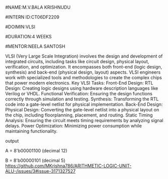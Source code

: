 #NAME:M.V.BALA KRISHNUDU 

#INTERN ID:CT06DF2209

#DOIMIN:VLSI

#DURATION:4 WEEKS

#MENTOR:NEELA SANTOSH

VLSI (Very Large Scale Integration) involves the design and development of integrated circuits, including tasks like circuit design, physical layout, verification, and optimization. It encompasses both front-end (logic design, synthesis) and back-end (physical design, layout) aspects. VLSI engineers work with specialized tools and methodologies to create the complex chips that power modern electronics. Key VLSI Tasks: Front-End Design: RTL Design: Creating logic designs using hardware description languages like Verilog or VHDL. Functional Verification: Ensuring the design functions correctly through simulation and testing. Synthesis: Transforming the RTL code into a gate-level netlist for physical implementation. Back-End Design: Physical Design: Converting the gate-level netlist into a physical layout on the chip, including floorplanning, placement, and routing. Static Timing Analysis: Ensuring the circuit meets timing requirements by analyzing signal delays. Power Optimization: Minimizing power consumption while maintaining functionality.

output

A = 8'b00001100 (decimal 12)

B = 8'b00000101 (decimal 5)
https://github.com/MKrishna786/ARITHMETIC-LOGIC-UNIT-ALU-/issues/3#issue-3171327527
